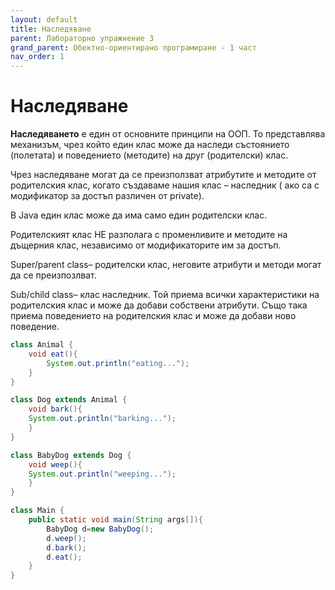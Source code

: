 ```yaml
---
layout: default
title: Наследяване
parent: Лабораторно упражнение 3
grand_parent: Обектно-ориентирано програмиране - 1 част
nav_order: 1
---
```

# Наследяване

**Наследяването** е един от основните принципи на ООП. То представлява механизъм, чрез който един клас може да наследи състоянието (полетата) и поведението (методите) на друг (родителски) клас.

Чрез наследяване могат да се преизползват атрибутите и методите от родителския клас, когато създаваме нашия клас – наследник ( ако са с модификатор за достъп различен от private).

В Java един клас може да има само един родителски клас.

Родителският клас НЕ разполага с променливите и методите на дъщерния клас, независимо от модификаторите им за достъп.

Super/parent class– родителски клас, неговите атрибути и методи могат да се преизпозлват.

Sub/child class– клас наследник. Той приема всички характеристики на родителския клас и може да добави собствени атрибути. Също така приема поведението на родителския клас и може да добави ново поведение.

```java
class Animal { 
    void eat(){
        System.out.println("eating...");
    } 
} 
```

```java
class Dog extends Animal { 
    void bark(){
    System.out.println("barking...");
    } 
}
```

```java
class BabyDog extends Dog { 
    void weep(){
    System.out.println("weeping...");
    } 
}
```


```java
class Main { 
    public static void main(String args[]){ 
        BabyDog d=new BabyDog(); 
        d.weep(); 
        d.bark(); 
        d.eat(); 
    }
} 
```
